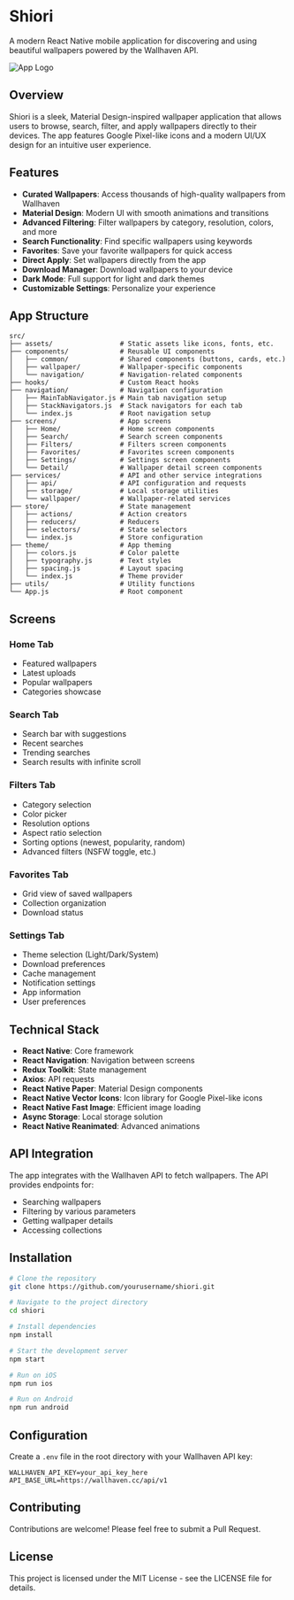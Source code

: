 # Shiori

A modern React Native mobile application for discovering and using beautiful wallpapers powered by the Wallhaven API.

![App Logo](/api/placeholder/200/200)

## Overview

Shiori is a sleek, Material Design-inspired wallpaper application that allows users to browse, search, filter, and apply wallpapers directly to their devices. The app features Google Pixel-like icons and a modern UI/UX design for an intuitive user experience.

## Features

- **Curated Wallpapers**: Access thousands of high-quality wallpapers from Wallhaven
- **Material Design**: Modern UI with smooth animations and transitions
- **Advanced Filtering**: Filter wallpapers by category, resolution, colors, and more
- **Search Functionality**: Find specific wallpapers using keywords
- **Favorites**: Save your favorite wallpapers for quick access
- **Direct Apply**: Set wallpapers directly from the app
- **Download Manager**: Download wallpapers to your device
- **Dark Mode**: Full support for light and dark themes
- **Customizable Settings**: Personalize your experience

## App Structure

```
src/
├── assets/                 # Static assets like icons, fonts, etc.
├── components/             # Reusable UI components
│   ├── common/             # Shared components (buttons, cards, etc.)
│   ├── wallpaper/          # Wallpaper-specific components
│   └── navigation/         # Navigation-related components
├── hooks/                  # Custom React hooks
├── navigation/             # Navigation configuration
│   ├── MainTabNavigator.js # Main tab navigation setup
│   ├── StackNavigators.js  # Stack navigators for each tab
│   └── index.js            # Root navigation setup
├── screens/                # App screens
│   ├── Home/               # Home screen components
│   ├── Search/             # Search screen components
│   ├── Filters/            # Filters screen components
│   ├── Favorites/          # Favorites screen components
│   ├── Settings/           # Settings screen components
│   └── Detail/             # Wallpaper detail screen components
├── services/               # API and other service integrations
│   ├── api/                # API configuration and requests
│   ├── storage/            # Local storage utilities
│   └── wallpaper/          # Wallpaper-related services
├── store/                  # State management
│   ├── actions/            # Action creators
│   ├── reducers/           # Reducers
│   ├── selectors/          # State selectors
│   └── index.js            # Store configuration
├── theme/                  # App theming
│   ├── colors.js           # Color palette
│   ├── typography.js       # Text styles
│   ├── spacing.js          # Layout spacing
│   └── index.js            # Theme provider
├── utils/                  # Utility functions
└── App.js                  # Root component
```

## Screens

### Home Tab
- Featured wallpapers
- Latest uploads
- Popular wallpapers
- Categories showcase

### Search Tab
- Search bar with suggestions
- Recent searches
- Trending searches
- Search results with infinite scroll

### Filters Tab
- Category selection
- Color picker
- Resolution options
- Aspect ratio selection
- Sorting options (newest, popularity, random)
- Advanced filters (NSFW toggle, etc.)

### Favorites Tab
- Grid view of saved wallpapers
- Collection organization
- Download status

### Settings Tab
- Theme selection (Light/Dark/System)
- Download preferences
- Cache management
- Notification settings
- App information
- User preferences

## Technical Stack

- **React Native**: Core framework
- **React Navigation**: Navigation between screens
- **Redux Toolkit**: State management
- **Axios**: API requests
- **React Native Paper**: Material Design components
- **React Native Vector Icons**: Icon library for Google Pixel-like icons
- **React Native Fast Image**: Efficient image loading
- **Async Storage**: Local storage solution
- **React Native Reanimated**: Advanced animations

## API Integration

The app integrates with the Wallhaven API to fetch wallpapers. The API provides endpoints for:

- Searching wallpapers
- Filtering by various parameters
- Getting wallpaper details
- Accessing collections

## Installation

```bash
# Clone the repository
git clone https://github.com/yourusername/shiori.git

# Navigate to the project directory
cd shiori

# Install dependencies
npm install

# Start the development server
npm start

# Run on iOS
npm run ios

# Run on Android
npm run android
```

## Configuration

Create a `.env` file in the root directory with your Wallhaven API key:

```
WALLHAVEN_API_KEY=your_api_key_here
API_BASE_URL=https://wallhaven.cc/api/v1
```

## Contributing

Contributions are welcome! Please feel free to submit a Pull Request.

## License

This project is licensed under the MIT License - see the LICENSE file for details.